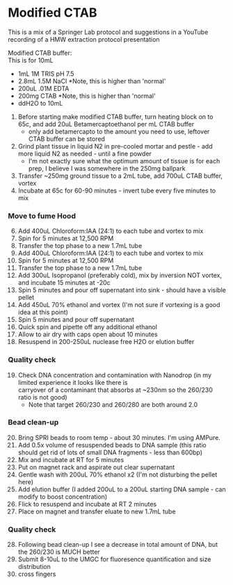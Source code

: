 # Modified CTAB
This is a mix of a Springer Lab protocol and suggestions in a YouTube recording of a HMW extraction protocol presentation

Modified CTAB buffer: \
This is for 10mL
- 1mL 1M TRIS pH 7.5
- 2.8mL 1.5M NaCl *Note, this is higher than 'normal'
- 200uL .01M EDTA
- 200mg CTAB *Note, this is higher than 'normal'
- ddH2O to 10mL


1. Before starting make modified CTAB buffer, turn heating block on to 65c, and add 20uL Betamercaptoethanol per mL CTAB buffer
    - only add betamercapto to the amount you need to use, leftover CTAB buffer can be stored
3. Grind plant tissue in liquid N2 in pre-cooled mortar and pestle - add more liquid N2 as needed - until a fine powder
    - I'm not exactly sure what the optimum amount of tissue is for each prep, I believe I was somewhere in the 250mg ballpark
4. Transfer ~250mg ground tissue to a 2mL tube, add 700uL CTAB buffer, vortex
5. Incubate at 65c for 60-90 minutes - invert tube every five minutes to mix
### Move to fume Hood
6. Add 400uL Chloroform:IAA (24:1) to each tube and vortex to mix
7. Spin for 5 minutes at 12,500 RPM
8. Transfer the top phase to a new 1.7mL tube
9. Add 400uL Chloroform:IAA (24:1) to each tube and vortex to mix
10. Spin for 5 minutes at 12,500 RPM 
11. Transfer the top phase to a new 1.7mL tube
12. Add 300uL Isopropanol (preferably cold), mix by inversion NOT vortex, and incubate 15 minutes at -20c
13. Spin 5 minutes and pour off supernatant into sink - should have a visible pellet
14. Add 450uL 70% ethanol and vortex (I'm not sure if vortexing is a good idea at this point)
15. Spin 5 minutes and pour off supernatant
16. Quick spin and pipette off any additional ethanol
17. Allow to air dry with caps open about 10 minutes
18. Resuspend in 200-250uL nuclease free H2O or elution buffer

### Quality check
19. Check DNA concentration and contamination with Nanodrop (in my limited experience it looks like there is \
carryover of a contaminant that absorbs at ~230nm so the 260/230 ratio is not good)
    - Note that target 260/230 and 260/280 are both around 2.0

### Bead clean-up
20. Bring SPRI beads to room temp - about 30 minutes.  I'm using AMPure.
21. Add 0.5x volume of resuspended beads to DNA sample (this ratio should get rid of lots of small DNA fragments - less than 600bp)
22. Mix and incubate at RT for 5 minutes
23. Put on magnet rack and aspirate out clear supernatant
24. Gentle wash with 200uL 70% ethanol x2 (I'm not disturbing the pellet here)
25. Add elution buffer (I added 200uL to a 200uL starting DNA sample - can modify to boost concentration)
26. Flick to resuspend and incubate at RT 2 minutes
27. Place on magnet and transfer eluate to new 1.7mL tube

### Quality check
28. Following bead clean-up I see a decrease in total amount of DNA, but the 260/230 is MUCH better
29. Submit 8-10uL to the UMGC for fluoresence quantification and size distribution
30. cross fingers
